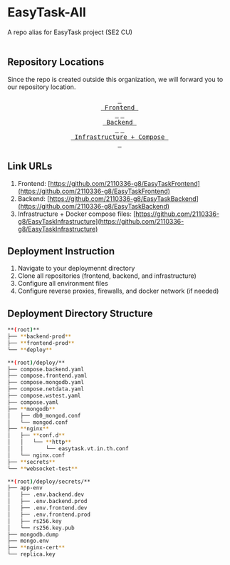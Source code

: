 # EasyTask-All

A repo alias for EasyTask project (SE2 CU)
<br>
<br>

## Repository Locations

Since the repo is created outside this organization, we will forward you to our repository location.

<div align=center>

[<kbd> <br> Frontend <br> </kbd>][url1]
[<kbd> <br> Backend <br> </kbd>][url2]
[<kbd> <br> Infrastructure + Compose <br> </kbd>][url3]
  
</div>

[url1]: https://github.com/2110336-g8/EasyTaskFrontend
[url2]: https://github.com/2110336-g8/EasyTaskBackend
[url3]: https://github.com/2110336-g8/EasyTaskInfrastructure

## Link URLs

1. Frontend: [https://github.com/2110336-g8/EasyTaskFrontend](https://github.com/2110336-g8/EasyTaskFrontend)
2. Backend: [https://github.com/2110336-g8/EasyTaskBackend](https://github.com/2110336-g8/EasyTaskBackend)
3. Infrastructure + Docker compose files: [https://github.com/2110336-g8/EasyTaskInfrastructure](https://github.com/2110336-g8/EasyTaskInfrastructure)

## Deployment Instruction

1. Navigate to your deploymennt directory
2. Clone all repositories (frontend, backend, and infrastructure)
3. Configure all environment files
4. Configure reverse proxies, firewalls, and docker network (if needed)

## Deployment Directory Structure
```bash
**(root)**
├── **backend-prod**
├── **frontend-prod**
└── **deploy**

**(root)/deploy/**
├── compose.backend.yaml
├── compose.frontend.yaml
├── compose.mongodb.yaml
├── compose.netdata.yaml
├── compose.wstest.yaml
├── compose.yaml
├── **mongodb**
│   ├── db0_mongod.conf
│   └── mongod.conf
├── **nginx**
│   ├── **conf.d**
│   │   └── **http**
│   │       └── easytask.vt.in.th.conf
│   └── nginx.conf
├── **secrets**
└── **websocket-test**

**(root)/deploy/secrets/**
├── app-env
│   ├── .env.backend.dev
│   ├── .env.backend.prod
│   ├── .env.frontend.dev
│   ├── .env.frontend.prod
│   ├── rs256.key
│   └── rs256.key.pub
├── mongodb.dump
├── mongo.env
├── **nginx-cert**
└── replica.key
```
